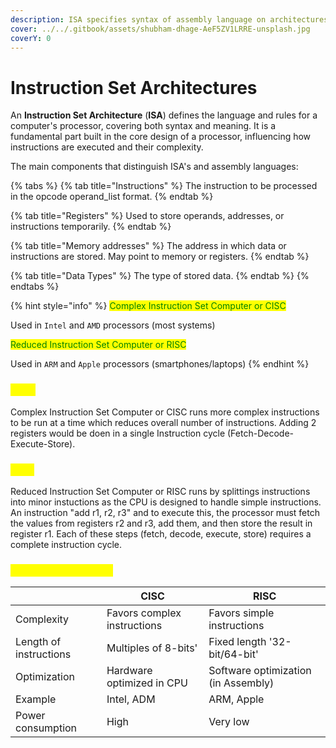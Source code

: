 ```yaml
---
description: ISA specifies syntax of assembly language on architectures.
cover: ../../.gitbook/assets/shubham-dhage-AeF5ZV1LRRE-unsplash.jpg
coverY: 0
---
```


# Instruction Set Architectures

An **Instruction Set Architecture** (**ISA**) defines the language and rules for a computer's processor, covering both syntax and meaning. It is a fundamental part built in the core design of a processor, influencing how instructions are executed and their complexity.&#x20;

The main components that distinguish ISA's and assembly languages:

{% tabs %}
{% tab title="Instructions" %}
The instruction to be processed in the opcode operand\_list format.&#x20;
{% endtab %}

{% tab title="Registers" %}
Used to store operands, addresses, or instructions temporarily.
{% endtab %}

{% tab title="Memory addresses" %}
The address in which data or instructions are stored. May point to memory or registers.
{% endtab %}

{% tab title="Data Types" %}
The type of stored data.
{% endtab %}
{% endtabs %}

{% hint style="info" %}
<mark style="color:green;">Complex Instruction Set Computer or CISC</mark>

Used in `Intel` and `AMD` processors (most systems)

<mark style="color:green;">Reduced Instruction Set Computer or RISC</mark>

Used in `ARM` and `Apple` processors (smartphones/laptops)
{% endhint %}

### <mark style="color:yellow;">CISC</mark>

Complex Instruction Set Computer or CISC runs more complex instructions to be run at a time which reduces overall number of instructions. Adding 2 registers would be doen in a single Instruction cycle (Fetch-Decode-Execute-Store).&#x20;

### <mark style="color:yellow;">RISC</mark>

Reduced Instruction Set Computer or RISC runs by splittings instructions into minor instuctions as the CPU is designed to handle simple instructions. An  instruction "add r1, r2, r3" and to execute this, the processor must fetch the values from registers r2 and r3, add them, and then store the result in register r1. Each of these steps (fetch, decode, execute, store) requires a complete instruction cycle.

### <mark style="color:yellow;">Some key difference</mark>

|                        | CISC                        | RISC                                |
| ---------------------- | --------------------------- | ----------------------------------- |
| Complexity             | Favors complex instructions | Favors simple instructions          |
| Length of instructions | Multiples of 8-bits'        | Fixed length '32-bit/64-bit'        |
| Optimization           | Hardware optimized in CPU   | Software optimization (in Assembly) |
| Example                | Intel, ADM                  | ARM, Apple                          |
| Power consumption      | High                        | Very low                            |

